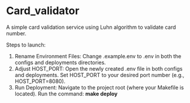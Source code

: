 ﻿# Card_validator

 A simple card validation service using Luhn algorithm to validate card number.

 Steps to launch:
1. Rename Environment Files:
    Change .example.env to .env in both the configs and deployments directories.
2. Adjust HOST_PORT:
    Open the newly created .env file in both configs and deployments.
    Set HOST_PORT to your desired port number (e.g., HOST_PORT=8080).
3. Run Deployment:
    Navigate to the project root (where your Makefile is located).
    Run the command: **make deploy**
